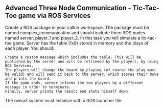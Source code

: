 ## Advanced Three Node Communication - Tic-Tac-Toe game via ROS Services
Create a ROS package in your catkin workspace. The package must be named complex_communication and should include three ROS nodes named server, player_1 and player_2. In this task you will simulate a tic-tac-toe game. Server has the table (1x9) stored in memory and the plays of each player. You should:

    Create a custom message which includes the table. This will be published by the server and will be retrieved by the players, by using ROS Services.
    The players will change the board by playing (of course the play must be valid) and will send it back to the server, which stores their move and prints the board.
    If the game ends, server informs the two players by a different message in order to terminate.
    Finally, server prints the result and shuts himself down.

The overall system must initialize with a ROS launcher file
